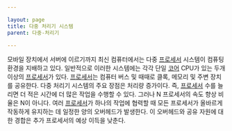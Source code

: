 ```yaml
---

layout: page
title: 다중 처리기 시스템
parent: 다중-처리기

---
```



모바일 장치에서 서버에 이르기까지 최신 컴퓨터에서는 다중 [프로세서](프로세서.md) 시스템이 컴퓨팅 환경을 지배하고 있다.
일반적으로 이러한 시스템에는 각각 단일 [코어](코어.md) CPU가 있는 두개 이상의 [프로세서](프로세서.md)가 있다.
[프로세서](프로세서.md)는 컴퓨터 버스 및 때때로 클록, 메모리 및 주변 장치를 공유한다. 다중 처리기 시스템의 주요 장점은 처리량 증가이다.
즉, [프로세서](프로세서.md) 수를 늘리면 더 적은 시간에 더 많은 작업을 수행할 수 있다.
그러나 N 프로세서의 속도 향상 비율은 N이 아니다.
여러 [프로세서](프로세서.md)가 하나의 작업에 협력할 때 모든 프로세서가 올바르게 작동하게 유지하는 데 일정한 양의 오버헤드가 발생한다.
이 오버헤드와 공유 자원에 대한 경합은 추가 프로세서의 예상 이득을 낮춘다.
